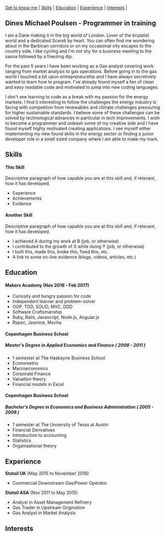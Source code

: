 [Get to know me](https://github.com/dinespoulsen/CV#get-to-know-me) | [Skills](https://github.com/dinespoulsen/CV#skills) | [Education](https://github.com/dinespoulsen/CV#education) | [Experience](https://github.com/dinespoulsen/CV#experience) | [Interests](https://github.com/dinespoulsen/CV#interests) |

## Dines Michael Poulsen - Programmer in training

I am a Dane making it in the big world of London. Lover of the brutalist world and a dedicated Scandi by heart. You can often find me wondering about in the Barbican corridors or on my occasional city escapes to the country side. I like cycling and I'm not shy for a business meeting to the sauna followed by a freezing dip.

For the past 5 years I have been working as a Gas analyst covering work ranging from market analysis to gas operations. Before going in to the gas world I touched a bit upon entrepreneurship and I have always secretively wanted to learn how to program.  I've already found myself a fan of clean and easy readable code and motivated to jump into new coding languages.

I don't see learning to code as a break with my passion for the energy markets. I find it interesting to follow the challenges the energy industry is facing with competition from renewables and climate challenges pressuring for higher sustainable standards. I believe some of these challenges can be solved by technological advances in particular in tech improvements. I wish to become a programmer and unleash some of my creative side and I have found myself highly motivated creating applications. I see myself either implementing my new found skills in the energy sector or finding a junior developer role in a small sized company where I am able to make my mark.

## Skills

#### This Skill

Descriptive paragraph of how capable you are at this skill and, if relevant, how it has developed.

- Experience
- Achievements
- Evidence

#### Another Skill

Descriptive paragraph of how capable you are at this skill and, if relevant, how it has developed.

- I achieved A during my work at B (job, or otherwise)
- I contributed to the growth of X while doing Y (job, or otherwise)
- I built this, made this, broke this, fixed this, etc.
- A link to some on-line evidence (blogs, videos, articles, etc.)

## Education

#### Makers Academy (Nov 2016 - Feb 2017)

- Curiosity and hungry passion for code
- Independent learner and problem-solver
- OOP, TDD, SOLID, MVC, DDD
- Software Craftsmanship
- Ruby, Rails, Javascript, Node.js, Angular.js
- Rspec, Jasmine, Mocha

#### Copenhagen Business School
##### Master's Degree in Applied Economics and Finance ( 2008 - 2011 )
- 1 semester at The Haskayne Business School
- Econometris
- Macroeconomics
- Corporate Finance
- Valuation theory
- Financial models in Excel

#### Copenhagen Business School
##### Bachelor's Degree in Economics and Business Administration ( 2005 - 2008 )
- 1 semester at The University of Texas at Austin
- Financial Derivatives
- Introduction to accounting
- Statistics
- Organisational theory

## Experience

**Statoil UK** (May 2015 to November 2016)    
- Commercial Downstream Gas/Power Operator

**Statoil ASA** (Nov 2011 to May 2015)   
- Analyst in Asset Management Refinery
- Gas Trader in Upstream Origination
- Gas Analyst in Market Analysis

## Interests
